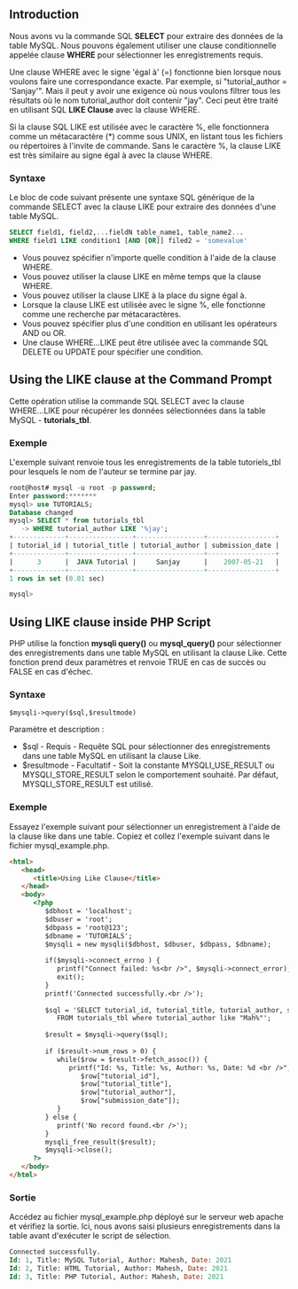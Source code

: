 ## Introduction

Nous avons vu la commande SQL **SELECT** pour extraire des données de la table MySQL. Nous pouvons également utiliser 
une clause conditionnelle appelée clause **WHERE** pour sélectionner les enregistrements requis.

Une clause WHERE avec le signe 'égal à' (=) fonctionne bien lorsque nous voulons faire une correspondance exacte. 
Par exemple, si "tutorial_author = 'Sanjay'". Mais il peut y avoir une exigence où nous voulons filtrer tous les
résultats où le nom tutorial_author doit contenir "jay". Ceci peut être traité en utilisant SQL **LIKE Clause**
avec la clause WHERE.

Si la clause SQL LIKE est utilisée avec le caractère %, elle fonctionnera comme un métacaractère (*) comme sous UNIX, 
en listant tous les fichiers ou répertoires à l'invite de commande. Sans le caractère %, la clause LIKE est très 
similaire au signe égal à avec la clause WHERE.

### Syntaxe

Le bloc de code suivant présente une syntaxe SQL générique de la commande SELECT avec la clause LIKE pour
extraire des données d'une table MySQL.

``` sql
SELECT field1, field2,...fieldN table_name1, table_name2...
WHERE field1 LIKE condition1 [AND [OR]] filed2 = 'somevalue'
```

  - Vous pouvez spécifier n'importe quelle condition à l'aide de la clause WHERE.
  - Vous pouvez utiliser la clause LIKE en même temps que la clause WHERE.
  - Vous pouvez utiliser la clause LIKE à la place du signe égal à.
  - Lorsque la clause LIKE est utilisée avec le signe %, elle fonctionne comme une recherche par métacaractères.
  - Vous pouvez spécifier plus d'une condition en utilisant les opérateurs AND ou OR.
  - Une clause WHERE...LIKE peut être utilisée avec la commande SQL DELETE ou UPDATE pour spécifier une condition.

## Using the LIKE clause at the Command Prompt

Cette opération utilise la commande SQL SELECT avec la clause WHERE...LIKE pour récupérer les données sélectionnées 
dans la table MySQL - **tutorials_tbl**.

### Exemple

L'exemple suivant renvoie tous les enregistrements de la table tutoriels_tbl pour lesquels le nom de l'auteur 
se termine par jay.

``` sql
root@host# mysql -u root -p password;
Enter password:*******
mysql> use TUTORIALS;
Database changed
mysql> SELECT * from tutorials_tbl 
   -> WHERE tutorial_author LIKE '%jay';
+-------------+----------------+-----------------+-----------------+
| tutorial_id | tutorial_title | tutorial_author | submission_date |
+-------------+----------------+-----------------+-----------------+
|      3      |  JAVA Tutorial |     Sanjay      |    2007-05-21   |   
+-------------+----------------+-----------------+-----------------+
1 rows in set (0.01 sec)

mysql>
```

## Using LIKE clause inside PHP Script

PHP utilise la fonction **mysqli query()** ou **mysql_query()** pour sélectionner des enregistrements dans une table
MySQL en utilisant la clause Like. Cette fonction prend deux paramètres et renvoie TRUE en cas de succès ou 
FALSE en cas d'échec.

### Syntaxe

``` bsah
$mysqli->query($sql,$resultmode)
```

Paramètre et description :

  - $sql - Requis - Requête SQL pour sélectionner des enregistrements dans une table MySQL en utilisant la clause Like.
  - $resultmode - Facultatif - Soit la constante MYSQLI_USE_RESULT ou MYSQLI_STORE_RESULT selon le comportement souhaité. Par défaut, MYSQLI_STORE_RESULT est utilisé.

### Exemple

Essayez l'exemple suivant pour sélectionner un enregistrement à l'aide de la clause like dans une table.
Copiez et collez l'exemple suivant dans le fichier mysql_example.php.

``` html
<html>
   <head>
      <title>Using Like Clause</title>
   </head>
   <body>
      <?php
         $dbhost = 'localhost';
         $dbuser = 'root';
         $dbpass = 'root@123';
         $dbname = 'TUTORIALS';
         $mysqli = new mysqli($dbhost, $dbuser, $dbpass, $dbname);
         
         if($mysqli->connect_errno ) {
            printf("Connect failed: %s<br />", $mysqli->connect_error);
            exit();
         }
         printf('Connected successfully.<br />');
   
         $sql = 'SELECT tutorial_id, tutorial_title, tutorial_author, submission_date 
            FROM tutorials_tbl where tutorial_author like "Mah%"';
		 
         $result = $mysqli->query($sql);
           
         if ($result->num_rows > 0) {
            while($row = $result->fetch_assoc()) {
               printf("Id: %s, Title: %s, Author: %s, Date: %d <br />", 
                  $row["tutorial_id"], 
                  $row["tutorial_title"], 
                  $row["tutorial_author"],
                  $row["submission_date"]);               
            }
         } else {
            printf('No record found.<br />');
         }
         mysqli_free_result($result);
         $mysqli->close();
      ?>
   </body>
</html>
```

### Sortie

Accédez au fichier mysql_example.php déployé sur le serveur web apache et vérifiez la sortie. Ici, nous avons 
saisi plusieurs enregistrements dans la table avant d'exécuter le script de sélection.

``` sql
Connected successfully.
Id: 1, Title: MySQL Tutorial, Author: Mahesh, Date: 2021
Id: 2, Title: HTML Tutorial, Author: Mahesh, Date: 2021
Id: 3, Title: PHP Tutorial, Author: Mahesh, Date: 2021
```